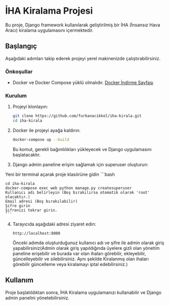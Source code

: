 # İHA Kiralama Projesi

Bu proje, Django framework kullanılarak geliştirilmiş bir İHA (İnsansız Hava Aracı) kiralama uygulamasını içermektedir.

## Başlangıç

Aşağıdaki adımları takip ederek projeyi yerel makinenizde çalıştırabilirsiniz.

### Önkoşullar

- Docker ve Docker Compose yüklü olmalıdır. [Docker İndirme Sayfası](https://www.docker.com/get-started)

### Kurulum

1. Projeyi klonlayın:

    ```bash
    git clone https://github.com/furkanacikkol/iha-kirala.git
    cd iha-kirala
    ```

2. Docker ile projeyi ayağa kaldırın:

    ```bash
    docker-compose up --build
    ```

    Bu komut, gerekli bağımlılıkları yükleyecek ve Django uygulamasını başlatacaktır.

3. Django admin paneline erişim sağlamak için superuser oluşturun:

Yeni bir terminal açarak proje klasörüne gidin
    ```bash
    
    cd iha-kirala
    docker-compose exec web python manage.py createsuperuser
    Kullanıcı adı belirleyin (Boş bırakılırsa otomatik olarak 'root' olacaktır.) 
    Email adresi (Boş bırakılabilir)
    Şifre girin
    Şifrenizi tekrar girin.
    ```

4. Tarayıcıda aşağıdaki adresi ziyaret edin:

    ```
    http://localhost:8000
    ```

    Önceki adımda oluşturduğunuz kullanıcı adı ve şifre ile admin olarak giriş yapabilirsiniz(Admin olarak giriş yapıldığında üyelere gizli olan yönetim paneline erişebilir ve burada var olan ihaları görebilir, ekleyebilir, güncelleyebilir ve silebilirsiniz. Aynı şekilde Kiralanmış olan ihaları görebilir güncelleme veya kiralamayı iptal edebilirsiniz.)



## Kullanım

Proje başlatıldıktan sonra, İHA Kiralama uygulamanızı kullanabilir ve Django admin panelini yönetebilirsiniz.


